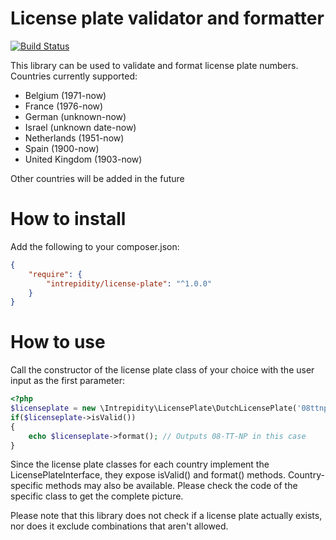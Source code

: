 License plate validator and formatter
=====================================

[![Build Status](https://secure.travis-ci.org/Intrepidity/LicensePlate.svg)](http://travis-ci.org/Intrepidity/LicensePlate)

This library can be used to validate and format license plate numbers.
Countries currently supported:

* Belgium (1971-now)
* France (1976-now)
* German (unknown-now)
* Israel (unknown date-now)
* Netherlands (1951-now)
* Spain (1900-now)
* United Kingdom (1903-now)

Other countries will be added in the future

How to install
==============

Add the following to your composer.json:

``` json
{
    "require": {
        "intrepidity/license-plate": "^1.0.0"
    }
}
```

How to use
==========

Call the constructor of the license plate class of your choice with the user input as the first parameter:

``` php
<?php
$licenseplate = new \Intrepidity\LicensePlate\DutchLicensePlate('08ttnp');
if($licenseplate->isValid())
{
    echo $licenseplate->format(); // Outputs 08-TT-NP in this case
}
```

Since the license plate classes for each country implement the LicensePlateInterface, they expose isValid() and format() methods.
Country-specific methods may also be available. Please check the code of the specific class to get the complete picture.

Please note that this library does not check if a license plate actually exists, nor does it exclude combinations that aren't allowed.
